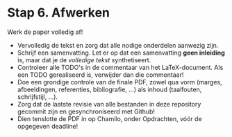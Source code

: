 # Stap 6. Afwerken

Werk de paper volledig af!

- Vervolledig de tekst en zorg dat alle nodige onderdelen aanwezig zijn.
- Schrijf een samenvatting. Let er op dat een samenvatting **geen inleiding** is, maar dat je de *volledige tekst* synthetiseert.
- Controleer alle TODO's in de commentaar van het LaTeX-document. Als een TODO gerealiseerd is, verwijder dan die commentaar!
- Doe een grondige controle van de finale PDF, zowel qua vorm (marges, afbeeldingen, referenties, bibliografie, ...) als inhoud (taalfouten, schrijfstijl, ...).
- Zorg dat de laatste revisie van alle bestanden in deze repository gecommit zijn en gesynchroniseerd met Github!
- Dien tenslotte de PDF in op Chamilo, onder Opdrachten, vóór de opgegeven deadline!
